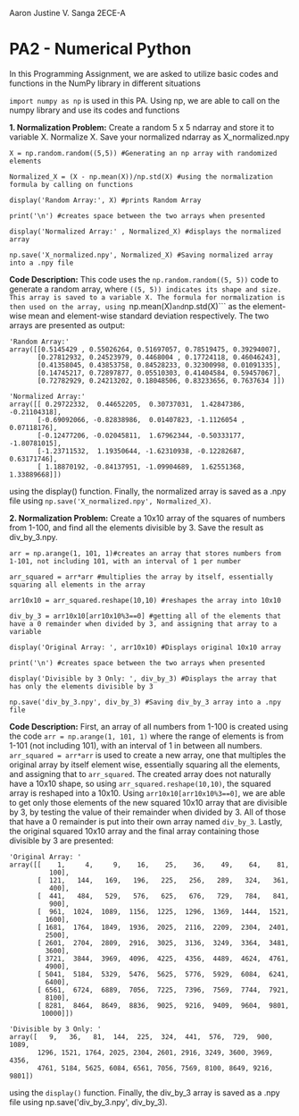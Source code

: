 Aaron Justine V. Sanga 2ECE-A
# PA2 - Numerical Python
In this Programming Assignment, we are asked to utilize basic codes and functions in the NumPy library in different situations

```import numpy as np``` is used in this PA. Using np, we are able to call on the numpy library and use its codes and functions

**1. Normalization Problem:** Create a random 5 x 5 ndarray and store it to variable X. Normalize X. Save your normalized
ndarray as X_normalized.npy

```
X = np.random.random((5,5)) #Generating an np array with randomized elements

Normalized_X = (X - np.mean(X))/np.std(X) #using the normalization formula by calling on functions

display('Random Array:', X) #prints Random Array

print('\n') #creates space between the two arrays when presented

display('Normalized Array:' , Normalized_X) #displays the normalized array

np.save('X_normalized.npy', Normalized_X) #Saving normalized array into a .npy file
```

**Code Description:** This code uses the ```np.random.random((5, 5))``` code to generate a random array, where ```((5, 5)) indicates its shape and size. This array is saved to a variable X. The formula for normalization is then used on the array, using ```np.mean(X)``` and ```np.std(X)``` as the element-wise mean and element-wise standard deviation respectively. The two arrays are presented as output:
```
'Random Array:'
array([[0.5145429 , 0.55026264, 0.51697057, 0.78519475, 0.39294007],
       [0.27812932, 0.24523979, 0.4468004 , 0.17724118, 0.46046243],
       [0.41358045, 0.43853758, 0.84528233, 0.32300998, 0.01091335],
       [0.14745217, 0.72897877, 0.05510303, 0.41404584, 0.59457067],
       [0.72782929, 0.24213202, 0.18048506, 0.83233656, 0.7637634 ]])

'Normalized Array:'
array([[ 0.29722332,  0.44652205,  0.30737031,  1.42847386, -0.21104318],
       [-0.69092066, -0.82838986,  0.01407823, -1.1126054 ,  0.07118176],
       [-0.12477206, -0.02045811,  1.67962344, -0.50333177, -1.80781015],
       [-1.23711532,  1.19350644, -1.62310938, -0.12282687,  0.63171746],
       [ 1.18870192, -0.84137951, -1.09904689,  1.62551368,  1.33889668]])
```
using the display() function. Finally, the normalized array is saved as a .npy file using ```np.save('X_normalized.npy', Normalized_X)```.

**2. Normalization Problem:** Create a 10x10 array of the squares of numbers from 1-100, and find all the elements divisible by 3. Save the result as div_by_3.npy.

```
arr = np.arange(1, 101, 1)#creates an array that stores numbers from 1-101, not including 101, with an interval of 1 per number

arr_squared = arr*arr #multiplies the array by itself, essentially squaring all elements in the array

arr10x10 = arr_squared.reshape(10,10) #reshapes the array into 10x10

div_by_3 = arr10x10[arr10x10%3==0] #getting all of the elements that have a 0 remainder when divided by 3, and assigning that array to a variable

display('Original Array: ', arr10x10) #Displays original 10x10 array

print('\n') #creates space between the two arrays when presented

display('Divisible by 3 Only: ', div_by_3) #Displays the array that has only the elements divisible by 3

np.save('div_by_3.npy', div_by_3) #Saving div_by_3 array into a .npy file
```
**Code Description:** First, an array of all numbers from 1-100 is created using the code ```arr = np.arange(1, 101, 1)``` where the range of elements is from 1-101 (not including 101), with an interval of 1 in between all numbers. ```arr_squared = arr*arr``` is used to create a new array, one that multiples the original array by itself element wise, essentially squaring all the elements, and assigning that to ```arr_squared```. The created array does not naturally have a 10x10 shape, so using ```arr_squared.reshape(10,10)```, the squared array is reshaped into a 10x10. Using ```arr10x10[arr10x10%3==0]```, we are able to get only those elements of the new squared 10x10 array that are divisible by 3, by testing the value of their remainder when divided by 3. All of those that have a 0 remainder is put into their own array named ```div_by_3```. Lastly, the original squared 10x10 array and the final array containing those divisible by 3 are presented:
```
'Original Array: '
array([[    1,     4,     9,    16,    25,    36,    49,    64,    81,
          100],
       [  121,   144,   169,   196,   225,   256,   289,   324,   361,
          400],
       [  441,   484,   529,   576,   625,   676,   729,   784,   841,
          900],
       [  961,  1024,  1089,  1156,  1225,  1296,  1369,  1444,  1521,
         1600],
       [ 1681,  1764,  1849,  1936,  2025,  2116,  2209,  2304,  2401,
         2500],
       [ 2601,  2704,  2809,  2916,  3025,  3136,  3249,  3364,  3481,
         3600],
       [ 3721,  3844,  3969,  4096,  4225,  4356,  4489,  4624,  4761,
         4900],
       [ 5041,  5184,  5329,  5476,  5625,  5776,  5929,  6084,  6241,
         6400],
       [ 6561,  6724,  6889,  7056,  7225,  7396,  7569,  7744,  7921,
         8100],
       [ 8281,  8464,  8649,  8836,  9025,  9216,  9409,  9604,  9801,
        10000]])

'Divisible by 3 Only: '
array([   9,   36,   81,  144,  225,  324,  441,  576,  729,  900, 1089,
       1296, 1521, 1764, 2025, 2304, 2601, 2916, 3249, 3600, 3969, 4356,
       4761, 5184, 5625, 6084, 6561, 7056, 7569, 8100, 8649, 9216, 9801])
```
using the ```display()``` function. Finally, the div_by_3 array is saved as a .npy file using np.save('div_by_3.npy', div_by_3).

